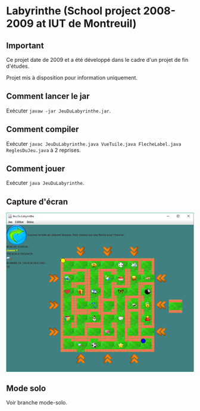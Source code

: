 # Labyrinthe (School project 2008-2009 at IUT de Montreuil)

## Important
Ce projet date de 2009 et a été développé dans le cadre d'un projet de fin d'études.

Projet mis à disposition pour information uniquement.

## Comment lancer le jar
Exécuter `javaw -jar JeuDuLabyrinthe.jar`.

## Comment compiler
 Exécuter `javac JeuDuLabyrinthe.java VueTuile.java FlecheLabel.java ReglesDuJeu.java` à 2 reprises.

## Comment jouer
Exécuter `java JeuDuLabyrinthe`.

## Capture d'écran

![](./doc/screenshot.png)

## Mode solo
Voir branche mode-solo.
